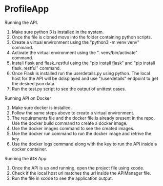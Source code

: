# ProfileApp

Running the API.

1. Make sure python 3 is installed in the system.
2. Once the file is cloned move into the folder containing python scripts.
3. Create a virtual environment using the "python3 -m venv venv" command.
4. Activate the virtual environment using the ". venv/bin/activate" command.
5. Install flask and flask_restful using the "pip install flask" and "pip install flask_restful" command.
6. Once Flask is installed run the userdetails.py using python. The local host for the API will be ddisplayed and use "/userdetails" endpoint to get the desired json data.
7. Run the test.py script to see the output of unittest cases.

Running API on Docker

1. Make sure docker is installed.
2. Follow the same steps above to create a virtual environment.
3. The requirements file and the docker file is already present in the repo. Use the docker build command to create a docker image.
4. Use the docker images command to see the created images.
5. Use the docker run command to run the docker image and retrive the key.
6. Use the docker logs command elong with the key to run the API inside a docker container.

Running the iOS App

1. Once the API is up and running, open the project file using xcode.
2. Check if the local host url matches the url inside the APIManager file.
3. Run the file in xcode to see the application output.
